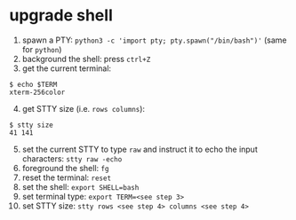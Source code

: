 # upgrade shell

1. spawn a PTY: `python3 -c 'import pty; pty.spawn("/bin/bash")'` (same for `python`)
2. background the shell: press `ctrl+Z`
3. get the current terminal: 
```
$ echo $TERM
xterm-256color
```

4. get STTY size (i.e. `rows columns`): 
```
$ stty size
41 141
```

5. set the current STTY to type `raw` and instruct it to echo the input characters: `stty raw -echo`
6. foreground the shell: `fg`
7. reset the terminal: `reset`
8. set the shell: `export SHELL=bash`
9. set terminal type: `export TERM=<see step 3>`
10. set STTY size: `stty rows <see step 4> columns <see step 4>`
